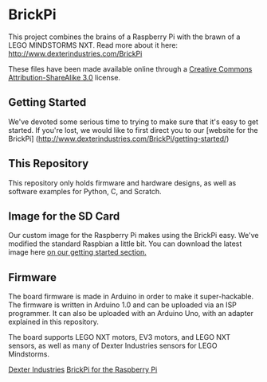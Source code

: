 BrickPi
=====

This project combines the brains of a Raspberry Pi with the brawn of a LEGO MINDSTORMS NXT.  Read more about it here:  http://www.dexterindustries.com/BrickPi

These files have been made available online through a [Creative Commons Attribution-ShareAlike 3.0](http://creativecommons.org/licenses/by-sa/3.0/) license.

## Getting Started

We've devoted some serious time to trying to make sure that it's easy to get started.  If you're lost, we would like to first direct you to our [website for the BrickPi] (http://www.dexterindustries.com/BrickPi/getting-started/)


## This Repository

This repository only holds firmware and hardware designs, as well as software examples for Python, C, and Scratch.  

## Image for the SD Card
Our custom image for the Raspberry Pi makes using the BrickPi easy.  We've modified the standard Raspbian a little bit.  You can download the latest image here [on our getting started section.](https://www.dexterindustries.com/howto/install-raspbian-for-robots-image-on-an-sd-card/)

	
## Firmware
The board firmware is made in Arduino in order to make it super-hackable.  The firmware is written in Arduino 1.0 and can be uploaded via an ISP programmer.  It can also be uploaded with an Arduino Uno, with an adapter explained in this repository.

The board supports LEGO NXT motors, EV3 motors, and LEGO NXT sensors, as well as many of Dexter Industries sensors for LEGO Mindstorms.

[Dexter Industries](http://www.dexterindustries.com/)
[BrickPi for the Raspberry Pi](http://www.dexterindustries.com/BrickPi)